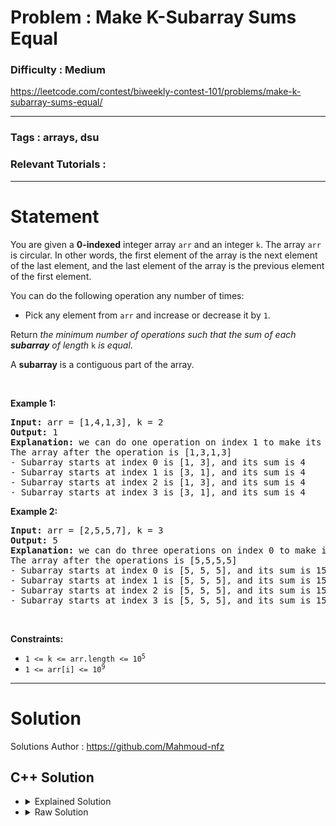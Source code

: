 # Problem : Make K-Subarray Sums Equal

### Difficulty : **Medium**

https://leetcode.com/contest/biweekly-contest-101/problems/make-k-subarray-sums-equal/

---

### Tags : **arrays, dsu**

### Relevant Tutorials :



---

# Statement


<p>You are given a <strong>0-indexed</strong> integer array <code>arr</code> and an integer <code>k</code>. The array <code>arr</code> is circular. In other words, the first element of the array is the next element of the last element, and the last element of the array is the previous element of the first element.</p>

<p>You can do the following operation any number of times:</p>

<ul>
	<li>Pick any element from <code>arr</code> and increase or decrease it by <code>1</code>.</li>
</ul>

<p>Return <em>the minimum number of operations such that the sum of each <strong>subarray</strong> of length </em><code>k</code><em> is equal</em>.</p>

<p>A <strong>subarray</strong> is a contiguous part of the array.</p>

<p>&nbsp;</p>
<p><strong class="example">Example 1:</strong></p>

<pre><strong>Input:</strong> arr = [1,4,1,3], k = 2
<strong>Output:</strong> 1
<strong>Explanation:</strong> we can do one operation on index 1 to make its value equal to 3.
The array after the operation is [1,3,1,3]
- Subarray starts at index 0 is [1, 3], and its sum is 4 
- Subarray starts at index 1 is [3, 1], and its sum is 4 
- Subarray starts at index 2 is [1, 3], and its sum is 4 
- Subarray starts at index 3 is [3, 1], and its sum is 4 
</pre>

<p><strong class="example">Example 2:</strong></p>

<pre><strong>Input:</strong> arr = [2,5,5,7], k = 3
<strong>Output:</strong> 5
<strong>Explanation:</strong> we can do three operations on index 0 to make its value equal to 5 and two operations on index 3 to make its value equal to 5.
The array after the operations is [5,5,5,5]
- Subarray starts at index 0 is [5, 5, 5], and its sum is 15
- Subarray starts at index 1 is [5, 5, 5], and its sum is 15
- Subarray starts at index 2 is [5, 5, 5], and its sum is 15
- Subarray starts at index 3 is [5, 5, 5], and its sum is 15 
</pre>

<p>&nbsp;</p>
<p><strong>Constraints:</strong></p>

<ul>
	<li><code>1 &lt;= k &lt;= arr.length &lt;= 10<sup>5</sup></code></li>
	<li><code>1 &lt;= arr[i] &lt;= 10<sup>9</sup></code></li>
</ul>


---

# Solution 

Solutions Author : https://github.com/Mahmoud-nfz

## C++ Solution

<ul>
<li>

<details>
    <summary>Explained Solution</summary>

```cpp
#define ll long long 

class Solution {
public:
    // vector to store the parent node of each element
    vector<int> parent ;
    // function to find the parent of the element
    int find_set(int v) {
        if (v == parent[v])
            return v;
        return parent[v] = find_set(parent[v]);
    }
    // function to merge the sets containing a and b
    void union_sets(int a, int b) {
        a = find_set(a);
        b = find_set(b);
        if (a != b)
            parent[b] = a;
    }
    long long makeSubKSumEqual(vector<int>& arr, int k) {
        // vector to store the the number of elements in each set of k consecutive elements
        vector<ll> freq(k+1,0) ;
        // 2D vector to store the elements of each set of k consecutive elements
        vector<vector<int>> elems(k+1) ;
        int n = arr.size() ;
        // initializing the parent of each element to itself
        parent.resize(n) ;
        for(int i = 0 ; i < n ; i ++){
            parent[i] = i ; 
        }
        // merging the sets containing i and (i+k)%n
        for(int i = 0 ; i < n ; i ++){
            union_sets(i,(i+k)%n) ; 
        }
        for(int i = 0 ; i < n ; i ++){
            // incrementing the number of elements in the set containing i
            freq[find_set(i)] ++ ; 
            // adding the element arr[i] to the set containing i
            elems[find_set(i)].push_back(arr[i]) ;
        }
        // variable to store the answer
        ll ans = 0 ;
        for(int i = 0 ; i < k + 1 ; i ++){
            // if there are elements in this set
            if(freq[i]){ 
                // sorting the elements of the set in non-decreasing order
                sort(elems[i].begin(), elems[i].end()); 
                // finding the median element of the set
                ll median = elems[i][elems[i].size() / 2]; 
                // variable to store the number of operations required to make all elements equal to median
                ll operations = 0; 
                for (int j = 0; j < elems[i].size(); j++) {
                    // adding the absolute difference between each element and the median to operations
                    operations += abs(elems[i][j] - median); 
                }
                // adding operations to ans
                ans += operations ; 
            }
        }
        // we return the answer
        return ans ; 
    }
};

```
</details>
</li>

<li>
<details>
    <summary>Raw Solution</summary>

```cpp
#define ll long long 
class Solution {
public:
    vector<int> parent ;
    int find_set(int v) {
        if (v == parent[v])
            return v;
        return parent[v] = find_set(parent[v]);
    }
    void union_sets(int a, int b) {
        a = find_set(a);
        b = find_set(b);
        if (a != b)
            parent[b] = a;
    }
    long long makeSubKSumEqual(vector<int>& arr, int k) {
        vector<ll> freq(k+1,0) ;
        vector<vector<int>> elems(k+1) ;
        int n = arr.size() ;
        parent.resize(n) ;
        for(int i = 0 ; i < n ; i ++){
            parent[i] = i ; 
        }
        for(int i = 0 ; i < n ; i ++){
            union_sets(i,(i+k)%n) ; 
        }
        for(int i = 0 ; i < n ; i ++){
            freq[find_set(i)] ++ ; 
            elems[find_set(i)].push_back(arr[i]) ;
        }
        ll ans = 0 ;
        for(int i = 0 ; i < k + 1 ; i ++){
            if(freq[i]){ 
                sort(elems[i].begin(), elems[i].end()); 
                ll median = elems[i][elems[i].size() / 2]; 
                ll operations = 0; 
                for (int j = 0; j < elems[i].size(); j++) {
                    operations += abs(elems[i][j] - median); 
                }
                ans += operations ; 
            }
        }
        return ans ; 
    }
};
```
</details>
</li>
</ul>
